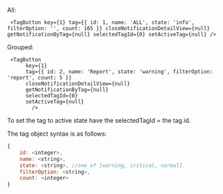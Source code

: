 All: 

     <TagButton key={1} tag={{ id: 1, name: 'ALL', state: 'info', filterOption: '', count: 165 }} closeNotificationDetailView={null} getNotificationByTag={null} selectedTagId={0} setActiveTag={null} />


Grouped:  

     <TagButton
          key={1}
          tag={{ id: 2, name: 'Report', state: 'warning', filterOption: 'report', count: 5 }}
          closeNotificationDetailView={null}
          getNotificationByTag={null}
          selectedTagId={0}
          setActiveTag={null}
            />

To set the tag to active state have the selectedTagId = the tag.id.

The tag object syntax is as follows:
```javascript
{ 
    id: <integer>, 
    name: <string>, 
    state: <string>, //one of [warning, critical, normal]
    filterOption: <string>, 
    count: <integer> 
}
```